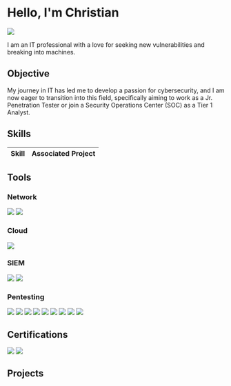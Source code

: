 # Hello, I'm Christian
<a href="https://linkedin.com/in/christian-j-cho"><img src="https://img.shields.io/badge/-LinkedIn-0072b1?&style=for-the-badge&logo=linkedin&logoColor=white" /></a>


I am an IT professional with a love for seeking new vulnerabilities and breaking into machines.

## Objective

My journey in IT has led me to develop a passion for cybersecurity, and I am now eager to transition into this field, specifically aiming to work as a Jr. Penetration Tester or join a Security Operations Center (SOC) as a Tier 1 Analyst.

## Skills

| Skill                                         | Associated Project         |
|-----------------------------------------------|----------------------------|

## Tools

### Network
<div>
    <img src="https://img.shields.io/badge/-Wireshark-1679A7?&style=for-the-badge&logo=Wireshark&logoColor=white" />
    <img src="https://img.shields.io/badge/-Zeek-777BB4?&style=for-the-badge&logo=Zeek&logoColor=white" />
</div>

### Cloud
<div>
    <img src="https://img.shields.io/badge/-AWS-232F3E?style=for-the-badge&logo=amazonaws&logoColor=white" />
</div>

### SIEM
<div>
    <img src="https://img.shields.io/badge/-Splunk-000000?&style=for-the-badge&logo=Splunk&logoColor=white" />
    <img src="https://img.shields.io/badge/-Elastic-005571?&style=for-the-badge&logo=Elastic&logoColor=white" />
</div>

### Pentesting
<div>
    <img src="https://img.shields.io/badge/-nmap-005571?style=for-the-badge&logo=nmap&logoColor=white" />
    <img src="https://img.shields.io/badge/-BloodHound-005571?style=for-the-badge&logo=BloodHound&logoColor=white" />
    <img src="https://img.shields.io/badge/-Hashcat-005571?style=for-the-badge&logo=hashcat&logoColor=white" />
    <img src="https://img.shields.io/badge/-NetExec-005571?style=for-the-badge&logo=NetExec&logoColor=white" />
    <img src="https://img.shields.io/badge/-Mimikatz-005571?style=for-the-badge&logo=Mimikatz&logoColor=white" />
    <img src="https://img.shields.io/badge/-SQLMap-005571?style=for-the-badge&logo=sqlmap&logoColor=white" />
    <img src="https://img.shields.io/badge/-John_the_Ripper-005571?style=for-the-badge&logo=John-the-Ripper&logoColor=white" />
    <img src="https://img.shields.io/badge/-Metasploit-005571?style=for-the-badge&logo=Metasploit&logoColor=white" />
    <img src="https://img.shields.io/badge/-Nessus-005571?style=for-the-badge&logo=Nessus&logoColor=white" />
</div>

## Certifications

<div>
<img src="https://img.shields.io/badge/-OSCP-784099?style=for-the-badge&logoColor=white" />
<img src="https://img.shields.io/badge/-Security%2B-FF0000?&style=for-the-badge&logo=CompTIA&logoColor=white" />


## Projects
